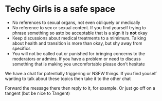 # Techy Girls is a safe space
* No references to sexual organs, not even obliquely or medically
* No reference to sex or sexual content. If you find yourself trying to phrase something so asto be acceptable that is a sign it is **not** okay
* Keep discussions about medical treatments to a mimimum. Talking about health and transition is more than okay, but shy away from specifics
* You will not be called out or punished for bringing concerns to the moderators or admins. If you have a problem or need to discuss something that is making you uncomfortable please don't hesitate

We have a chat for potentially triggering or NSFW things. If you find youself wanting to talk about these topics then take it to the other chat

Forward the message there then reply to it, for example. Or just go off on a tangent (but be nice to Tangent)
